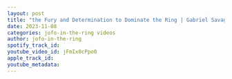 ```yaml
---
layout: post
title: "the Fury and Determination to Dominate the Ring | Gabriel Savage"
date: 2023-11-08
categories: jofo-in-the-ring videos
author: jofo-in-the-ring
spotify_track_id: 
youtube_video_id: jFmIx0cPpo0
apple_track_id: 
youtube_metadata: 
---
```

